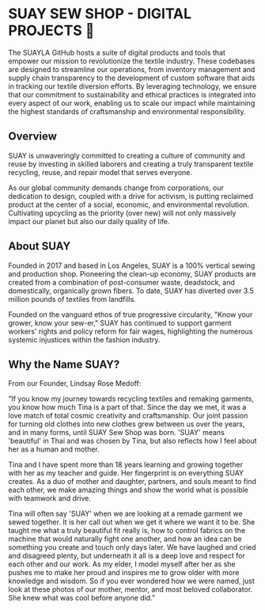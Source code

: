# SUAY SEW SHOP - DIGITAL PROJECTS 👋

The SUAYLA GitHub hosts a suite of digital products and tools that empower our mission to revolutionize the textile industry. These codebases are designed to streamline our operations, from inventory management and supply chain transparency to the development of custom software that aids in tracking our textile diversion efforts. By leveraging technology, we ensure that our commitment to sustainability and ethical practices is integrated into every aspect of our work, enabling us to scale our impact while maintaining the highest standards of craftsmanship and environmental responsibility.

## Overview

SUAY is unwaveringly committed to creating a culture of community and reuse by investing in skilled laborers and creating a truly transparent textile recycling, reuse, and repair model that serves everyone.

As our global community demands change from corporations, our dedication to design, coupled with a drive for activism, is putting reclaimed product at the center of a social, economic, and environmental revolution. Cultivating upcycling as the priority (over new) will not only massively impact our planet but also our daily quality of life.

## About SUAY

Founded in 2017 and based in Los Angeles, SUAY is a 100% vertical sewing and production shop. Pioneering the clean-up economy, SUAY products are created from a combination of post-consumer waste, deadstock, and domestically, organically grown fibers. To date, SUAY has diverted over 3.5 million pounds of textiles from landfills.

Founded on the vanguard ethos of true progressive circularity, "Know your grower, know your sew-er," SUAY has continued to support garment workers' rights and policy reform for fair wages, highlighting the numerous systemic injustices within the fashion industry.

## Why the Name SUAY?

From our Founder, Lindsay Rose Medoff:

“If you know my journey towards recycling textiles and remaking garments, you know how much Tina is a part of that. Since the day we met, it was a love match of total cosmic creativity and craftsmanship. Our joint passion for turning old clothes into new clothes grew between us over the years, and in many forms, until SUAY Sew Shop was born. 'SUAY' means 'beautiful' in Thai and was chosen by Tina, but also reflects how I feel about her as a human and mother.

Tina and I have spent more than 18 years learning and growing together with her as my teacher and guide. Her fingerprint is on everything SUAY creates. As a duo of mother and daughter, partners, and souls meant to find each other, we make amazing things and show the world what is possible with teamwork and drive.

Tina will often say 'SUAY' when we are looking at a remade garment we sewed together. It is her call out when we get it where we want it to be. She taught me what a truly beautiful fit really is, how to control fabrics on the machine that would naturally fight one another, and how an idea can be something you create and touch only days later. We have laughed and cried and disagreed plenty, but underneath it all is a deep love and respect for each other and our work. As my elder, I model myself after her as she pushes me to make her proud and inspires me to grow older with more knowledge and wisdom. So if you ever wondered how we were named, just look at these photos of our mother, mentor, and most beloved collaborator. She knew what was cool before anyone did.”
